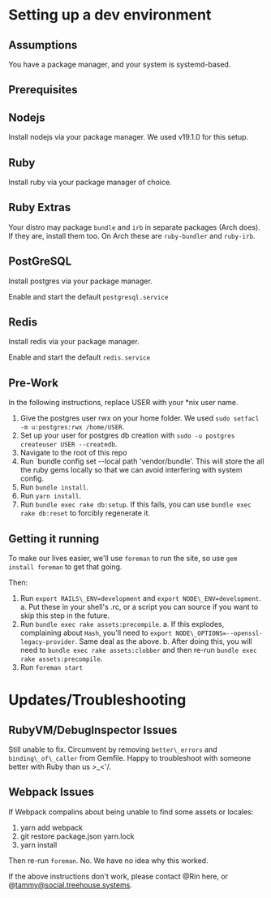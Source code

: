 # Setting up a dev environment

## Assumptions

You have a package manager, and your system is systemd-based.

## Prerequisites

## Nodejs

Install nodejs via your package manager. We used v19.1.0 for this setup.

## Ruby

Install ruby via your package manager of choice.

## Ruby Extras

Your distro may package `bundle` and `irb` in separate packages (Arch does). If they are, install them too.
On Arch these are `ruby-bundler` and `ruby-irb`.

## PostGreSQL

Install postgres via your package manager.

Enable and start the default `postgresql.service`

## Redis

Install redis via your package manager.

Enable and start the default `redis.service`

## Pre-Work

In the following instructions, replace USER with your *nix user name.

1. Give the postgres user rwx on your home folder. We used `sudo setfacl -m u:postgres:rwx /home/USER`.
2. Set up your user for postgres db creation with `sudo -u postgres createuser USER --createdb`.
3. Navigate to the root of this repo
4. Run `bundle config set --local path 'vendor/bundle'. This will store the all the ruby gems locally so that we can
avoid interfering with system config.
5. Run `bundle install`.
6. Run `yarn install`.
7. Run `bundle exec rake db:setup`. If this fails, you can use `bundle exec rake db:reset` to forcibly regenerate it.

## Getting it running

To make our lives easier, we'll use `foreman` to run the site, so use `gem install foreman` to get that going.

Then:
1. Run `export RAILS\_ENV=development` and `export NODE\_ENV=development`.
  a. Put these in your shell's .rc, or a script you can source if you want to skip this step in the future.
2. Run `bundle exec rake assets:precompile`.
  a. If this explodes, complaining about `Hash`, you'll need to `export NODE\_OPTIONS=--openssl-legacy-provider`. Same
     deal as the above.
  b. After doing this, you will need to `bundle exec rake assets:clobber` and then re-run
  `bundle exec rake assets:precompile`.
3. Run `foreman start`


# Updates/Troubleshooting

## RubyVM/DebugInspector Issues

Still unable to fix. Circumvent by removing `better\_errors` and `binding\_of\_caller` from Gemfile.
Happy to troubleshoot with someone better with Ruby than us >_<'/.

## Webpack Issues
If Webpack compalins about being unable to find some assets or locales:

1. yarn add webpack
2. git restore package.json yarn.lock
3. yarn install

Then re-run `foreman`. No. We have no idea why this worked.

If the above instructions don't work, please contact @Rin here, or @tammy@social.treehouse.systems.
